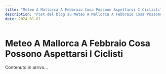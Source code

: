 ```yaml
---
title: "Meteo A Mallorca A Febbraio Cosa Possono Aspettarsi I Ciclisti"
description: "Post del blog su Meteo A Mallorca A Febbraio Cosa Possono Aspettarsi I Ciclisti"
date: 2024-01-01
---
```


# Meteo A Mallorca A Febbraio Cosa Possono Aspettarsi I Ciclisti

Contenuto in arrivo...
